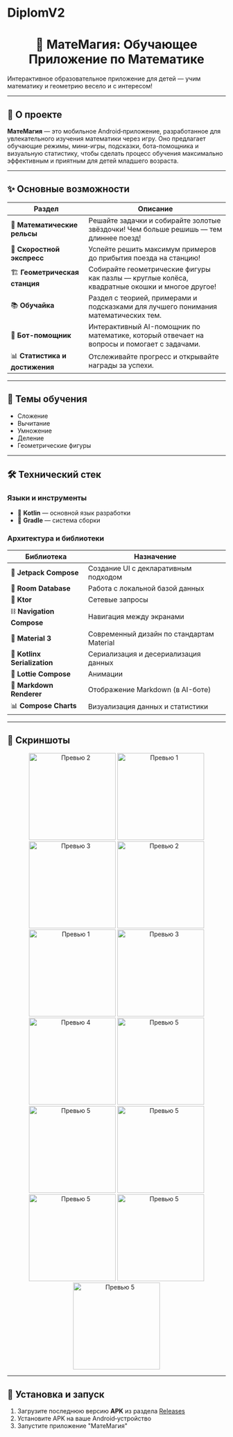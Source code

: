 # DiplomV2

<h1 align="center">📱 МатеМагия: Обучающее Приложение по Математике</h1> 

<p align="center">

  Интерактивное образовательное приложение для детей — учим математику и геометрию весело и с интересом!
</p>

---

## 📖 О проекте

**МатеМагия** — это мобильное Android‑приложение, разработанное для увлекательного изучения математики через игру. Оно предлагает обучающие режимы, мини-игры, подсказки, бота-помощника и визуальную статистику, чтобы сделать процесс обучения максимально эффективным и приятным для детей младшего возраста.

---

## ✨ Основные возможности

| Раздел | Описание |
|--------|----------|
| 🚂 **Математические рельсы** | Решайте задачки и собирайте золотые звёздочки! Чем больше решишь — тем длиннее поезд! |
| 🚄 **Скоростной экспресс** | Успейте решить максимум примеров до прибытия поезда на станцию! |
| 🏗️ **Геометрическая станция** | Собирайте геометрические фигуры как пазлы — круглые колёса, квадратные окошки и многое другое! |
| 📚 **Обучайка** | Раздел с теорией, примерами и подсказками для лучшего понимания математических тем. |
| 🤖 **Бот-помощник** | Интерактивный AI-помощник по математике, который отвечает на вопросы и помогает с задачами. |
| 📊 **Статистика и достижения** | Отслеживайте прогресс и открывайте награды за успехи. |

---

## 🧮 Темы обучения

- Сложение  
- Вычитание  
- Умножение  
- Деление  
- Геометрические фигуры  

---

## 🛠️ Технический стек

### Языки и инструменты
- 🤖 **Kotlin** — основной язык разработки
- 🔧 **Gradle** — система сборки

### Архитектура и библиотеки
| Библиотека | Назначение |
|------------|------------|
| 🔗 **Jetpack Compose** | Создание UI с декларативным подходом |
| 💾 **Room Database** | Работа с локальной базой данных |
| 🔧 **Ktor** | Сетевые запросы |
| ⛓️ **Navigation Compose** | Навигация между экранами |
| 🔩 **Material 3** | Современный дизайн по стандартам Material |
| 🔑 **Kotlinx Serialization** | Сериализация и десериализация данных |
| 👀 **Lottie Compose** | Анимации |
| 📝 **Markdown Renderer** | Отображение Markdown (в AI-боте) |
| 📊 **Compose Charts** | Визуализация данных и статистики |

---

## 📱 Скриншоты

<div align="center">
   <img src="ScreensImage/Welcome_1.png" width="200" alt="Превью 2" />
  <img src="ScreensImage/Welcome_2.png" width="200" alt="Превью 1" />
  <img src="ScreensImage/Welcome_3.png" width="200" alt="Превью 3" />
  <img src="ScreensImage/MainScreen.png" width="200" alt="Превью 2" />
  <img src="ScreensImage/MathRails.png" width="200" alt="Превью 1" />
  <img src="ScreensImage/MathRailsGame.png" width="200" alt="Превью 3" />
  <img src="ScreensImage/Express.png" width="200" alt="Превью 4" />
  <img src="ScreensImage/ShapeScreen.png" width="200" alt="Превью 5" />
  <img src="ScreensImage/LearningScreen.png" width="200" alt="Превью 5" />
  <img src="ScreensImage/ChatBot_1.png" width="200" alt="Превью 5" />
  <img src="ScreensImage/ChatBot_2.png" width="200" alt="Превью 5" />
  <img src="ScreensImage/Achievement.png" width="200" alt="Превью 5" />
  <img src="ScreensImage/Statictic.png" width="200" alt="Превью 5" />
  
</div>

---

## 🚀 Установка и запуск

1. Загрузите последнюю версию **APK** из раздела [Releases](https://github.com/Egor228000/DiplomV2/releases)
2. Установите APK на ваше Android‑устройство
3. Запустите приложение "МатеМагия"
